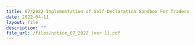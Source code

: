 ```yaml
---
title: 07/2022 Implementation of Self-Declaration Sandbox For Traders
date: 2022-04-11
layout: file
description: ""
file_url: /files/notice_07_2022 (ver 1).pdf
---
```




